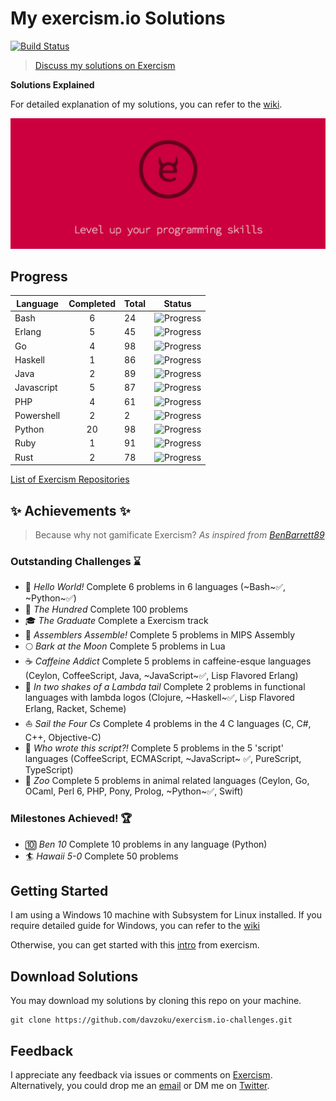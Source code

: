 # My exercism.io Solutions
[![Build Status](https://travis-ci.org/davzoku/exercism.io-challenges.svg?branch=master)](https://travis-ci.org/davzoku/exercism.io-challenges)

> [Discuss my solutions on Exercism](http://exercism.io/davzoku)

**Solutions Explained**

For detailed explanation of my solutions, you can refer to the [wiki](https://github.com/davzoku/exercism.io-challenges/wiki).

[ ![Exercism Solutions Explained](/img/coverimg.jpg)](https://github.com/davzoku/exercism.io-challenges/wiki)


## Progress

| Language	| Completed	| Total	| Status	|
|------------------|:-----------------:|------------|------------------|
| Bash		| 6        	| 24   	|![Progress](http://progressed.io/bar/25) |
| Erlang		| 5        	| 45   	|![Progress](http://progressed.io/bar/11) |
| Go     	| 4        	| 98   	|![Progress](http://progressed.io/bar/4) |
| Haskell   	| 1        	| 86   	|![Progress](http://progressed.io/bar/1) |
| Java      	| 2        	| 89   	|![Progress](http://progressed.io/bar/2) |
| Javascript	| 5        	| 87   	|![Progress](http://progressed.io/bar/5) |
| PHP		| 4        	| 61   	|![Progress](http://progressed.io/bar/6) |
| Powershell	| 2        	| 2    	|![Progress](http://progressed.io/bar/100) |
| Python    	| 20       	| 98   	|![Progress](http://progressed.io/bar/20) |
| Ruby      	| 1        	| 91   	|![Progress](http://progressed.io/bar/1) |
| Rust      	| 2        	| 78   	|![Progress](http://progressed.io/bar/2) |

<!-- Completed: 52 -->

[List of Exercism Repositories](http://exercism.io/repositories)

## :sparkles: Achievements :sparkles:

> Because why not gamificate Exercism? *As inspired from [BenBarrett89](https://github.com/BenBarrett89/exercism)*

### Outstanding Challenges :hourglass:
- :beginner: _Hello World!_ Complete 6 problems in 6 languages (~Bash~:white_check_mark:, ~Python~:white_check_mark:)
- :100: _The Hundred_ Complete 100 problems
- :mortar_board:  _The Graduate_ Complete a Exercism track
- :construction_worker: _Assemblers Assemble!_ Complete 5 problems in MIPS Assembly
- :full_moon: _Bark at the Moon_ Complete 5 problems in Lua
- :coffee: _Caffeine Addict_ Complete 5 problems in caffeine-esque languages (Ceylon, CoffeeScript, Java, ~JavaScript~:white_check_mark:,  Lisp Flavored Erlang)
- :sheep: _In two shakes of a Lambda tail_ Complete 2 problems in functional languages with lambda logos (Clojure, ~Haskell~:white_check_mark:, Lisp Flavored Erlang, Racket, Scheme)
- :boat: _Sail the Four Cs_ Complete 4 problems in the 4 C languages (C, C#, C++, Objective-C)
- :scroll: _Who wrote this script?!_ Complete 5 problems in the 5 'script' languages (CoffeeScript, ECMAScript, ~JavaScript~ :white_check_mark:, PureScript, TypeScript)
- :paw_prints: _Zoo_ Complete 5 problems in animal related languages (Ceylon, Go, OCaml, Perl 6, PHP, Pony, Prolog, ~Python~:white_check_mark:, Swift)

### Milestones Achieved! :trophy:
- :keycap_ten: _Ben 10_ Complete 10 problems in any language (Python)
- :surfer: _Hawaii 5-0_ Complete 50 problems

## Getting Started

I am using a Windows 10 machine with Subsystem for Linux installed. If you require detailed guide for Windows, you can refer to the [wiki](todo)

Otherwise, you can get started with this [intro](http://exercism.io/how-it-works/newbie) from exercism.

## Download Solutions

You may download my solutions by cloning this repo on your machine.

```
git clone https://github.com/davzoku/exercism.io-challenges.git
```

## Feedback

I appreciate any feedback via issues or comments on [Exercism](http://exercism.io/davzoku). Alternatively, you could drop me an [email](mailto:walter.tengkw@gmail.com) or DM me on [Twitter](https://twitter.com/davzoku).
